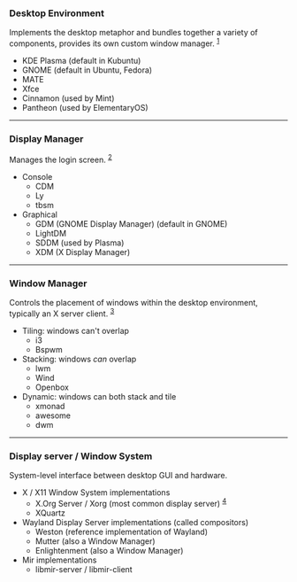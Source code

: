 
### Desktop Environment

Implements the desktop metaphor and bundles together a variety of components, provides its own custom window manager. <sup>[1]</sup>
- KDE Plasma (default in Kubuntu)
- GNOME (default in Ubuntu, Fedora)
- MATE
- Xfce
- Cinnamon (used by Mint)
- Pantheon (used by ElementaryOS)

---
### Display Manager

Manages the login screen. <sup>[2]</sup>
- Console
  - CDM
  - Ly
  - tbsm
- Graphical
  - GDM (GNOME Display Manager) (default in GNOME)
  - LightDM
  - SDDM (used by Plasma)
  - XDM (X Display Manager)

---
### Window Manager

Controls the placement of windows within the desktop environment, typically an X server client. <sup>[3]</sup>
- Tiling: windows can't overlap
  - i3
  - Bspwm
- Stacking: windows *can* overlap
  - lwm
  - Wind
  - Openbox
- Dynamic: windows can both stack and tile
  - xmonad
  - awesome
  - dwm

---
### Display server / Window System

System-level interface between desktop GUI and hardware.
- X / X11 Window System implementations
  - X.Org Server / Xorg (most common display server) <sup>[4]</sup> 
  - XQuartz
- Wayland Display Server implementations (called compositors)
  - Weston (reference implementation of Wayland)
  - Mutter (also a Window Manager)
  - Enlightenment (also a Window Manager)
- Mir implementations
  - libmir-server / libmir-client

[1]: https://wiki.archlinux.org/index.php/Desktop_environment   
[2]: https://wiki.archlinux.org/index.php/Display_manager   
[3]: https://wiki.archlinux.org/index.php/Window_manager  
[4]: https://wiki.archlinux.org/index.php/Xorg  

